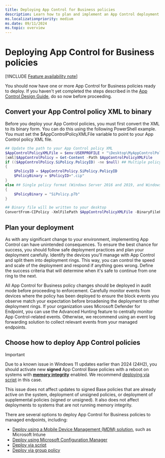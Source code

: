 ```yaml
---
title: Deploying App Control for Business policies
description: Learn how to plan and implement an App Control deployment.
ms.localizationpriority: medium
ms.date: 09/11/2024
ms.topic: overview
---
```


# Deploying App Control for Business policies

[!INCLUDE [Feature availability note](../includes/feature-availability-note.md)]

You should now have one or more App Control for Business policies ready to deploy. If you haven't yet completed the steps described in the [App Control Design Guide](../design/appcontrol-design-guide.md), do so now before proceeding.

## Convert your App Control policy XML to binary

Before you deploy your App Control policies, you must first convert the XML to its binary form. You can do this using the following PowerShell example. You must set the $AppControlPolicyXMLFile variable to point to your App Control policy XML file.

```powershell
## Update the path to your App Control policy XML
$AppControlPolicyXMLFile = $env:USERPROFILE + "\Desktop\MyAppControlPolicy.xml"
[xml]$AppControlPolicy = Get-Content -Path $AppControlPolicyXMLFile
if (($AppControlPolicy.SiPolicy.PolicyID) -ne $null) ## Multiple policy format (For Windows builds 1903+ only, including Server 2022)
{
    $PolicyID = $AppControlPolicy.SiPolicy.PolicyID
    $PolicyBinary = $PolicyID+".cip"
}
else ## Single policy format (Windows Server 2016 and 2019, and Windows 10 1809 LTSC)
{
    $PolicyBinary = "SiPolicy.p7b"
}

## Binary file will be written to your desktop
ConvertFrom-CIPolicy -XmlFilePath $AppControlPolicyXMLFile -BinaryFilePath $env:USERPROFILE\Desktop\$PolicyBinary
```

## Plan your deployment

As with any significant change to your environment, implementing App Control can have unintended consequences. To ensure the best chance for success, you should follow safe deployment practices and plan your deployment carefully. Identify the devices you'll manage with App Control and split them into deployment rings. This way, you can control the speed and scale of the deployment and respond if anything goes wrong. Define the success criteria that will determine when it's safe to continue from one ring to the next.

All App Control for Business policy changes should be deployed in audit mode before proceeding to enforcement. Carefully monitor events from devices where the policy has been deployed to ensure the block events you observe match your expectation before broadening the deployment to other deployment rings. If your organization uses Microsoft Defender for Endpoint, you can use the Advanced Hunting feature to centrally monitor App Control-related events. Otherwise, we recommend using an event log forwarding solution to collect relevant events from your managed endpoints.

## Choose how to deploy App Control policies

> [!IMPORTANT]
> Due to a known issue in Windows 11 updates earlier than 2024 (24H2), you should activate new **signed** App Control Base policies with a reboot on systems with [**memory integrity**](../../../../hardware-security/enable-virtualization-based-protection-of-code-integrity.md) enabled. We recommend [deploying via script](deploy-appcontrol-policies-with-script.md) in this case.
>
> This issue does not affect updates to signed Base policies that are already active on the system, deployment of unsigned policies, or deployment of supplemental policies (signed or unsigned). It also does not affect deployments to systems that are not running memory integrity.

There are several options to deploy App Control for Business policies to managed endpoints, including:

- [Deploy using a Mobile Device Management (MDM) solution](deploy-appcontrol-policies-using-intune.md), such as Microsoft Intune
- [Deploy using Microsoft Configuration Manager](deploy-appcontrol-policies-with-memcm.md)
- [Deploy via script](deploy-appcontrol-policies-with-script.md)
- [Deploy via group policy](deploy-appcontrol-policies-using-group-policy.md)
